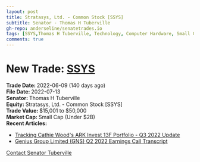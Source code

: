```yaml
---
layout: post
title: Stratasys, Ltd. - Common Stock [SSYS]
subtitle: Senator - Thomas H Tuberville
gh-repo: anderseline/senatetrades.io
tags: [SSYS,Thomas H Tuberville, Technology, Computer Hardware, Small Cap (Under $2B)]
comments: true
---
```


# New Trade: [SSYS](https://finance.yahoo.com/quote/SSYS/) #
<b>Trade Date: </b>2022-06-09 (140 days ago)<br>
<b>File Date: </b>2022-07-13<br>
<b>Senator: </b>Thomas H Tuberville<br>
<b>Equity: </b>Stratasys, Ltd. - Common Stock [SSYS]<br>
<b>Trade Value: </b>$15,001 to $50,000<br>
<b>Market Cap: </b>Small Cap (Under $2B)<br>
<b>Recent Articles:</b>
- [Tracking Cathie Wood's ARK Invest 13F Portfolio - Q3 2022 Update](https://seekingalpha.com/article/4547378-cathie-woods-ark-invest-13f-portfolio-q3-2022-update)
- [Genius Group Limited (GNS) Q2 2022 Earnings Call Transcript](https://seekingalpha.com/article/4547563-genius-group-limited-gns-q2-2022-earnings-call-transcript)

[Contact Senator Tuberville](https://www.tuberville.senate.gov/contact)